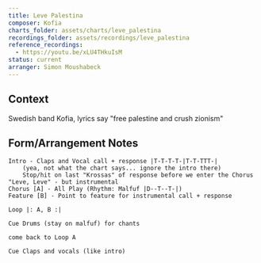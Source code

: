 ```yaml
---
title: Leve Palestina
composer: Kofia
charts_folder: assets/charts/leve_palestina
recordings_folder: assets/recordings/leve_palestina
reference_recordings:
  - https://youtu.be/xLU4THkuIsM
status: current
arranger: Simon Moushabeck
---
```


## Context
Swedish band Kofia, lyrics say "free palestine and crush zionism"

## Form/Arrangement Notes

```
Intro - Claps and Vocal call + response |T-T-T-T-|T-T-TTT-|
	(yea, not what the chart says... ignore the intro there)
	Stop/hit on last "Krossas" of response before we enter the Chorus "Leve, Leve" - but instrumental
Chorus [A] - All Play (Rhythm: Malfuf |D--T--T-|)
Feature [B] - Point to feature for instrumental call + response

Loop |: A, B :|

Cue Drums (stay on malfuf) for chants

come back to Loop A

Cue Claps and vocals (like intro)
```
